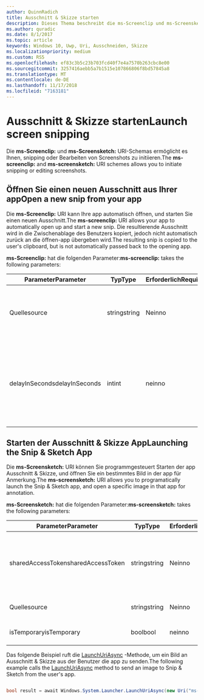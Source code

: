 ```yaml
---
author: QuinnRadich
title: Ausschnitt & Skizze starten
description: Dieses Thema beschreibt die ms-Screenclip und ms-Screensketch URI-Schemas. Ihre app kann diese URI-Schemas zum Starten der app Ausschnitt & Skizze oder öffnen einen neuen Ausschnitt verwenden.
ms.author: quradic
ms.date: 8/1/2017
ms.topic: article
keywords: Windows 10, Uwp, Uri, Ausschneiden, Skizze
ms.localizationpriority: medium
ms.custom: RS5
ms.openlocfilehash: ef83c3b5c23b703fcd40f7e4a7570b263cbc8e00
ms.sourcegitcommit: 3257416aebb5a7b1515e107866806f8bd57845a8
ms.translationtype: MT
ms.contentlocale: de-DE
ms.lasthandoff: 11/17/2018
ms.locfileid: "7163181"
---
```

# <a name="launch-screen-snipping"></a><span data-ttu-id="05695-105">Ausschnitt & Skizze starten</span><span class="sxs-lookup"><span data-stu-id="05695-105">Launch screen snipping</span></span>

<span data-ttu-id="05695-106">Die **ms-Screenclip:** und **ms-Screensketch:** URI-Schemas ermöglicht es Ihnen, snipping oder Bearbeiten von Screenshots zu initiieren.</span><span class="sxs-lookup"><span data-stu-id="05695-106">The **ms-screenclip:** and **ms-screensketch:** URI schemes allows you to initiate snipping or editing screenshots.</span></span>

## <a name="open-a-new-snip-from-your-app"></a><span data-ttu-id="05695-107">Öffnen Sie einen neuen Ausschnitt aus Ihrer app</span><span class="sxs-lookup"><span data-stu-id="05695-107">Open a new snip from your app</span></span>

<span data-ttu-id="05695-108">Die **ms-Screenclip:** URI kann Ihre app automatisch öffnen, und starten Sie einen neuen Ausschnitt.</span><span class="sxs-lookup"><span data-stu-id="05695-108">The **ms-screenclip:** URI allows your app to automatically open up and start a new snip.</span></span> <span data-ttu-id="05695-109">Die resultierende Ausschnitt wird in die Zwischenablage des Benutzers kopiert, jedoch nicht automatisch zurück an die öffnen-app übergeben wird.</span><span class="sxs-lookup"><span data-stu-id="05695-109">The resulting snip is copied to the user's clipboard, but is not automatically passed back to the opening app.</span></span>

<span data-ttu-id="05695-110">**ms-Screenclip:** hat die folgenden Parameter:</span><span class="sxs-lookup"><span data-stu-id="05695-110">**ms-screenclip:** takes the following parameters:</span></span>

| <span data-ttu-id="05695-111">Parameter</span><span class="sxs-lookup"><span data-stu-id="05695-111">Parameter</span></span> | <span data-ttu-id="05695-112">Typ</span><span class="sxs-lookup"><span data-stu-id="05695-112">Type</span></span> | <span data-ttu-id="05695-113">Erforderlich</span><span class="sxs-lookup"><span data-stu-id="05695-113">Required</span></span> | <span data-ttu-id="05695-114">Beschreibung</span><span class="sxs-lookup"><span data-stu-id="05695-114">Description</span></span> |
| --- | --- | --- | --- |
| <span data-ttu-id="05695-115">Quelle</span><span class="sxs-lookup"><span data-stu-id="05695-115">source</span></span> | <span data-ttu-id="05695-116">string</span><span class="sxs-lookup"><span data-stu-id="05695-116">string</span></span> | <span data-ttu-id="05695-117">Nein</span><span class="sxs-lookup"><span data-stu-id="05695-117">no</span></span> | <span data-ttu-id="05695-118">Eine formfreie Zeichenfolge an, dass die Quelle, die den URI gestartet.</span><span class="sxs-lookup"><span data-stu-id="05695-118">A freeform string to indicate the source that launched the URI.</span></span> |
| <span data-ttu-id="05695-119">delayInSeconds</span><span class="sxs-lookup"><span data-stu-id="05695-119">delayInSeconds</span></span> | <span data-ttu-id="05695-120">int</span><span class="sxs-lookup"><span data-stu-id="05695-120">int</span></span> | <span data-ttu-id="05695-121">nein</span><span class="sxs-lookup"><span data-stu-id="05695-121">no</span></span> | <span data-ttu-id="05695-122">Eine ganze Zahl von 1 bis zu 30.</span><span class="sxs-lookup"><span data-stu-id="05695-122">An integer value, from 1 to 30.</span></span> <span data-ttu-id="05695-123">Gibt die Verzögerung in vollständige Sekunden zwischen dem URI-Aufruf und wann snipping beginnt.</span><span class="sxs-lookup"><span data-stu-id="05695-123">Specifies the delay, in full seconds, between the URI call and when snipping begins.</span></span> |

## <a name="launching-the-snip--sketch-app"></a><span data-ttu-id="05695-124">Starten der Ausschnitt & Skizze App</span><span class="sxs-lookup"><span data-stu-id="05695-124">Launching the Snip & Sketch App</span></span>

<span data-ttu-id="05695-125">Die **ms-Screensketch:** URI können Sie programmgesteuert Starten der app Ausschnitt & Skizze, und öffnen Sie ein bestimmtes Bild in der app für Anmerkung.</span><span class="sxs-lookup"><span data-stu-id="05695-125">The **ms-screensketch:** URI allows you to programatically launch the Snip & Sketch app, and open a specific image in that app for annotation.</span></span>

<span data-ttu-id="05695-126">**ms-Screensketch:** hat die folgenden Parameter:</span><span class="sxs-lookup"><span data-stu-id="05695-126">**ms-screensketch:** takes the following parameters:</span></span>

| <span data-ttu-id="05695-127">Parameter</span><span class="sxs-lookup"><span data-stu-id="05695-127">Parameter</span></span> | <span data-ttu-id="05695-128">Typ</span><span class="sxs-lookup"><span data-stu-id="05695-128">Type</span></span> | <span data-ttu-id="05695-129">Erforderlich</span><span class="sxs-lookup"><span data-stu-id="05695-129">Required</span></span> | <span data-ttu-id="05695-130">Beschreibung</span><span class="sxs-lookup"><span data-stu-id="05695-130">Description</span></span> |
| --- | --- | --- | --- |
| <span data-ttu-id="05695-131">sharedAccessToken</span><span class="sxs-lookup"><span data-stu-id="05695-131">sharedAccessToken</span></span> | <span data-ttu-id="05695-132">string</span><span class="sxs-lookup"><span data-stu-id="05695-132">string</span></span> | <span data-ttu-id="05695-133">Nein</span><span class="sxs-lookup"><span data-stu-id="05695-133">no</span></span> | <span data-ttu-id="05695-134">Ein Token, identifizieren die Datei in der app Ausschnitt & Skizze geöffnet.</span><span class="sxs-lookup"><span data-stu-id="05695-134">A token identifying the file to open in the Snip & Sketch app.</span></span> <span data-ttu-id="05695-135">Von [SharedStorageAccessManager.AddFile](https://docs.microsoft.com/uwp/api/windows.applicationmodel.datatransfer.sharedstorageaccessmanager.addfile)abgerufen.</span><span class="sxs-lookup"><span data-stu-id="05695-135">Retrieved from [SharedStorageAccessManager.AddFile](https://docs.microsoft.com/uwp/api/windows.applicationmodel.datatransfer.sharedstorageaccessmanager.addfile).</span></span> <span data-ttu-id="05695-136">Wenn dieser Parameter ausgelassen wird, wird die app ohne Öffnen der Datei gestartet werden.</span><span class="sxs-lookup"><span data-stu-id="05695-136">If this parameter is omitted, the app will be launched without a file open.</span></span> |
| <span data-ttu-id="05695-137">Quelle</span><span class="sxs-lookup"><span data-stu-id="05695-137">source</span></span> | <span data-ttu-id="05695-138">string</span><span class="sxs-lookup"><span data-stu-id="05695-138">string</span></span> | <span data-ttu-id="05695-139">Nein</span><span class="sxs-lookup"><span data-stu-id="05695-139">no</span></span> | <span data-ttu-id="05695-140">Eine formfreie Zeichenfolge an, dass die Quelle, die den URI gestartet.</span><span class="sxs-lookup"><span data-stu-id="05695-140">A freeform string to indicate the source that launched the URI.</span></span> |
| <span data-ttu-id="05695-141">isTemporary</span><span class="sxs-lookup"><span data-stu-id="05695-141">isTemporary</span></span> | <span data-ttu-id="05695-142">bool</span><span class="sxs-lookup"><span data-stu-id="05695-142">bool</span></span> | <span data-ttu-id="05695-143">nein</span><span class="sxs-lookup"><span data-stu-id="05695-143">no</span></span> | <span data-ttu-id="05695-144">Wenn auf True festgelegt, Bildschirmskizzen versucht, die Datei zu löschen, nachdem sie geöffnet.</span><span class="sxs-lookup"><span data-stu-id="05695-144">If set to True, Screen Sketch will try to delete the file after opening it.</span></span> |

<span data-ttu-id="05695-145">Das folgende Beispiel ruft die [LaunchUriAsync](https://docs.microsoft.com/uwp/api/Windows.System.Launcher#Windows_System_Launcher_LaunchUriAsync_Windows_Foundation_Uri_) -Methode, um ein Bild an Ausschnitt & Skizze aus der Benutzer die app zu senden.</span><span class="sxs-lookup"><span data-stu-id="05695-145">The following example calls the [LaunchUriAsync](https://docs.microsoft.com/uwp/api/Windows.System.Launcher#Windows_System_Launcher_LaunchUriAsync_Windows_Foundation_Uri_) method to send an image to Snip & Sketch from the user's app.</span></span>

```csharp

bool result = await Windows.System.Launcher.LaunchUriAsync(new Uri("ms-screensketch:edit?source=MyApp&isTemporary=false&sharedAccessToken=2C37ADDA-B054-40B5-8B38-11CED1E1A2D"));

```
